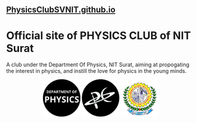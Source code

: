 ## [PhysicsClubSVNIT.github.io](https://PhysicsClubSVNIT.github.io)

# Official site of PHYSICS CLUB of NIT Surat
A club under the Department Of Physics, NIT Surat, aiming at propogating the interest in physics, and instill the love for physics in the young minds.

<center>
<img width="100" src="https://github.com/PhysicsClubSVNIT/PhysicsClubSVNIT.github.io/blob/main/assets/images/dop.png?raw=true">
<img width="100" src="https://github.com/PhysicsClubSVNIT/PhysicsClubSVNIT.github.io/blob/main/assets/images/pc.png?raw=true">
<img width="100" src="https://github.com/PhysicsClubSVNIT/PhysicsClubSVNIT.github.io/blob/main/assets/images/svnit.png?raw=true">
</center>
